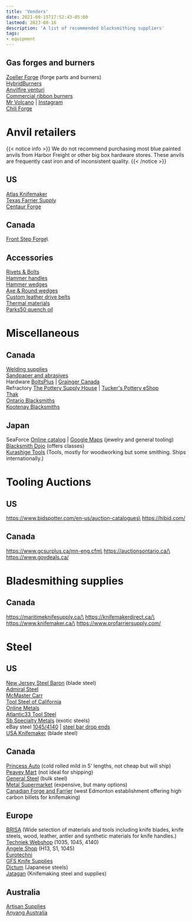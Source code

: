 ```yaml
---
title: 'Vendors'
date: 2021-09-15T17:52:43-05:00
lastmod: 2023-08-16
description: 'A list of recommended blacksmithing suppliers'
tags:
- equipment
---
```

## Gas forges and burners
[Zoeller Forge](http://zoellerforge.com/index.html) (forge parts and burners)\
[HybridBurners](http://hybridburners.com/)\
[Anvilfire venturi](https://www.anvilfire.com/21centbs/products/P-75/?fbclid=IwAR2mL-QhXIMf3axnYvhtM4YHZTSK7SdMy7Hwf0rPsjdSwHDMNuW5Tfl60H8)\
[Commercial ribbon burners](https://www.pineridgeburner.com/)\
[Mr Volcano](https://mrvolcano.com/) | [Instagram](https://instagram.com/Mrvolcano_us)\
[Chili Forge](https://chileforge.com/)

# Anvil retailers
{{< notice info >}}
We do not recommend purchasing most blue painted anvils from Harbor Freight or other big box hardware stores. These anvils are frequently cast iron and of inconsistent quality.
{{< /notice >}}
## US
[Atlas Knifemaker](http://www.atlasknife.com/)\
[Texas Farrier Supply](https://texasfarriersupply.com/shop/featured/tfs-150lb-blacksmith-anvil/p/13364)\
[Centaur Forge](https://www.centaurforge.com/)

## Canada
[Front Step Forge](https://frontstepforge.com/)\

## Accessories
[Rivets & Bolts](https://www.blacksmithbolt.com/)\
[Hammer handles](http://househandle.com)\
[Hammer wedges](http://www.tacofasteners.com/products.html)\
[Axe & Round wedges](https://www.shforestrysupplies.com/advancedwebpage.aspx?cg=2557&cd=4&SBCatPage=)\
[Custom leather drive belts](http://www.leatherdrivebelts.com/2.html)\
[Thermal materials](http://www.hightemptools.com/index.html0)\
[Parks50 quench oil](https://onemansblog.com/2016/03/14/where-to-get-parks-50-maxim-50-blade-quench-oil/)

# Miscellaneous
## Canada
[Welding supplies](https://canadaweldingsupply.ca/)\
[Sandpaper and abrasives](https://sandpaper.ca/)\
Hardware [BoltsPlus](https://boltsplus.ca/index.php) | [Grainger Canada](https://www.grainger.ca/en)\
Refractory [The Pottery Supply House](https://psh.ca/pages/insulating-material-repair) | [Tucker's Pottery eShop](https://tuckerspotteryeshop.com/product-category/kiln_accessories_and_parts/kiln-repair)\
[Thak](https://www.thak.ca/shop/)\
[Ontario Blacksmiths](https://ontarioblacksmiths.ca/resources/)\
[Kootenay Blacksmiths](https://kootenay-blacksmiths.ca/suppliers-and-other-resources/)

## Japan
SeaForce [Online catalog]() | [Google Maps]() (jewelry and general tooling)\
[Blacksmith Dojo](https://kajidojo.com/) (offers classes)\
[Kurashige Tools](https://shop.kurashige-tools.com/en-us/products/hand-made-japanese-blacksmith-tools-hammer-hitsukuri-tsuchi-1) (Tools, mostly for woodworking but some smithing. Ships internationally.)

# Tooling Auctions
## US
https://www.bidspotter.com/en-us/auction-catalogues\
https://hibid.com/

## Canada
https://www.gcsurplus.ca/mn-eng.cfm\
https://auctionsontario.ca/\
https://www.govdeals.ca/

# Bladesmithing supplies
## Canada
https://maritimeknifesupply.ca/\
https://knifemakerdirect.ca/\
https://www.knifemaker.ca/\
https://www.profarriersupply.com/

# Steel
## US
[New Jersey Steel Baron](https://newjerseysteelbaron.com/) (blade steel)\
[Admiral Steel](http://admiralsteel.com/)\
[McMaster Carr](https://www.mcmaster.com/metals)\
[Tool Steel of California](https://toolsteelservice.com/)\
[Online Metals](https://www.onlinemetals.com/)\
[Atlantic33 Tool Steel](http://www.atlanticsteelcorp.com/services.html)\
[Sb Specialty Metals](http://sb-specialty-metals.com/) (exotic steels)\
eBay steel [1045/4140](https://www.ebay.com/str/oaklandsteel/) | [steel bar drop ends](https://www.ebay.com/sch/i.html?_from=R40&_trksid=p2380057.m570.l1313&_nkw=steel+bar+drop+ends&_sacat=0)\
[USA Knifemaker](https://usaknifemaker.com) (blade steel)

## Canada
[Princess Auto](https://www.princessauto.com/) (cold rolled mild in 5' lengths, not cheap but will ship)\
[Peavey Mart](https://www.peaveymart.com/) (not ideal for shipping)\
[General Steel](https://gensteel.com/) (bulk steel)\
[Metal Supermarket](https://www.metalsupermarkets.com/barrie/) (expensive, but many options)\
[Canadian Forge and Farrier](https://canadianforge.com/) (west Edmonton establishment offering high carbon billets for knifemaking)

## Europe
[BRISA](https://www.brisa.fi/) (Wide selection of materials and tools including  knife blades, knife steels, wood, leather, antler and  synthetic materials for knife handles.)\
[Techniek Webshop](https://www.techniekwebshop.nl/aandrijftechniek/staal-en-kunststoffen/stafmateriaal-staal/as-materiaal-en-bussen-blank/) (1035, 1045, 4140)\
[Angele Shop](https://www.angele-shop.com/shop/en/) (H13, S1, 1045)\
[Eurotechni](https://www.eurotechni.com/en/)\
[GFS Knife Supplies](https://www.gfsknifesupplies.com/)\
[Dictum](https://www.dictum.com/en/) (Japanese steels)\
[Jatagan](https://www.jatagan.eu/en/make-a-knife/steel-for-knifemaking/) (Knifemaking steel and supplies)

## Australia
[Artisan Supplies](https://www.artisansupplies.com.au/)\
[Anyang Australia](https://www.anyangaustralia.com.au/)
